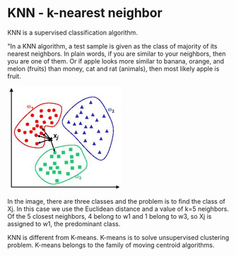 # KNN - k-nearest neighbor

KNN is a supervised classification algorithm.

"In a KNN algorithm, a test sample is given as the class of majority of its nearest neighbors. In plain words, if you are similar to your neighbors, then you are one of them. Or if apple looks more similar to banana, orange, and melon (fruits) than money, cat and rat (animals), then most likely apple is fruit. 

![knn](images/knn.jpg)

In the image, there are three classes and the problem is to find the class of Xj. In this case we use the Euclidean distance and a value of k=5 neighbors. Of the 5 closest neighbors, 4 belong to w1 and 1 belong to w3, so Xj is assigned to w1, the predominant class.

KNN is different from K-means. K-means is to solve unsupervised clustering problem. K-means belongs to the family of moving centroid algorithms.
